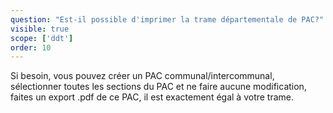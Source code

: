 ```yaml
---
question: "Est-il possible d'imprimer la trame départementale de PAC?"
visible: true
scope: ['ddt']
order: 10
---
```


Si besoin, vous pouvez créer un PAC communal/intercommunal, sélectionner toutes les sections du PAC et ne faire aucune modification, faites un export .pdf de ce PAC, il est exactement égal à votre trame. 
